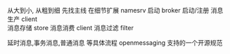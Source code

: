 从大到小, 从粗到细     先找主线  在细节扩展
namesrv   启动
broker    启动/注册
消息生产   client    
消息存储   store
消息消费   client
消息过滤   filter    

延时消息,事务消息,普通消息 等具体流程
openmessaging  支持的一个开源规范


